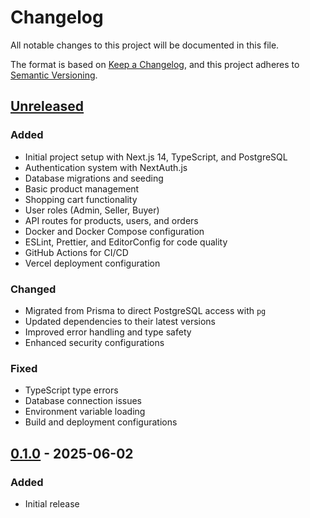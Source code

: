 # Changelog

All notable changes to this project will be documented in this file.

The format is based on [Keep a Changelog](https://keepachangelog.com/en/1.0.0/),
and this project adheres to [Semantic Versioning](https://semver.org/spec/v2.0.0.html).

## [Unreleased]

### Added
- Initial project setup with Next.js 14, TypeScript, and PostgreSQL
- Authentication system with NextAuth.js
- Database migrations and seeding
- Basic product management
- Shopping cart functionality
- User roles (Admin, Seller, Buyer)
- API routes for products, users, and orders
- Docker and Docker Compose configuration
- ESLint, Prettier, and EditorConfig for code quality
- GitHub Actions for CI/CD
- Vercel deployment configuration

### Changed
- Migrated from Prisma to direct PostgreSQL access with `pg`
- Updated dependencies to their latest versions
- Improved error handling and type safety
- Enhanced security configurations

### Fixed
- TypeScript type errors
- Database connection issues
- Environment variable loading
- Build and deployment configurations

## [0.1.0] - 2025-06-02

### Added
- Initial release

[Unreleased]: https://github.com/yourusername/shop/compare/v0.1.0...HEAD
[0.1.0]: https://github.com/yourusername/shop/releases/tag/v0.1.0

